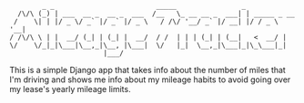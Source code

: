 ```
        _ _                         _____                _             
  /\/\ (_) | ___  __ _  __ _  ___  /__   \_ __ __ _  ___| | _____ _ __ 
 /    \| | |/ _ \/ _` |/ _` |/ _ \   / /\/ '__/ _` |/ __| |/ / _ \ '__|
/ /\/\ \ | |  __/ (_| | (_| |  __/  / /  | | | (_| | (__|   <  __/ |   
\/    \/_|_|\___|\__,_|\__, |\___|  \/   |_|  \__,_|\___|_|\_\___|_|   
                       |___/                                           
```

This is a simple Django app that takes info about the number of miles that I'm
driving and shows me info about my mileage habits to avoid going over my lease's
yearly mileage limits.